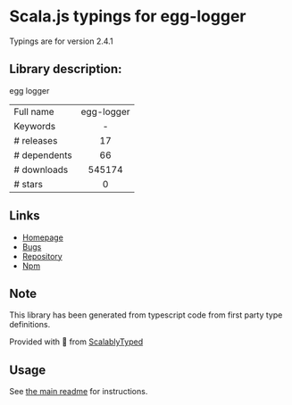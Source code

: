 
# Scala.js typings for egg-logger

Typings are for version 2.4.1

## Library description:
egg logger

|                    |                 |
| ------------------ | :-------------: |
| Full name          | egg-logger |
| Keywords           | - |
| # releases         | 17 |
| # dependents       | 66 |
| # downloads        | 545174 |
| # stars            | 0 |

## Links
- [Homepage](https://github.com/eggjs/egg-logger)
- [Bugs](https://github.com/eggjs/egg-logger/issues)
- [Repository](https://github.com/eggjs/egg-logger)
- [Npm](https://www.npmjs.com/package/egg-logger)
    


## Note
This library has been generated from typescript code from first party type definitions.

Provided with :purple_heart: from [ScalablyTyped](https://github.com/oyvindberg/ScalablyTyped)

## Usage
See [the main readme](../../readme.md) for instructions.



